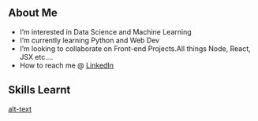 ## About Me
-  I’m interested in Data Science and Machine Learning
-  I’m currently learning Python and Web Dev
-  I’m looking to collaborate on Front-end Projects.All things Node, React, JSX etc....
-  How to reach me @ [LinkedIn]([url](https://www.linkedin.com/in/kelly-serika-1272661a4/))
## Skills Learnt
[alt-text](https://img.shields.io/badge/HTML-239120?style=for-the-badge&logo=html5&logoColor=RED)
